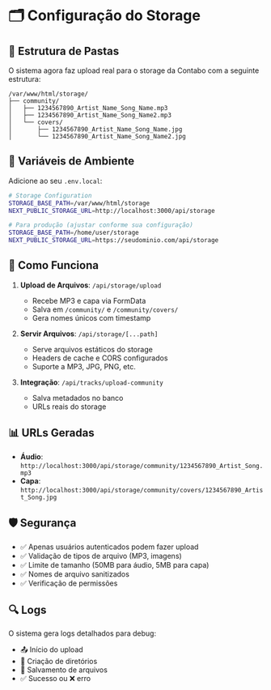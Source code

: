 # 🗂️ Configuração do Storage

## 📁 Estrutura de Pastas

O sistema agora faz upload real para o storage da Contabo com a seguinte estrutura:

```
/var/www/html/storage/
├── community/
│   ├── 1234567890_Artist_Name_Song_Name.mp3
│   ├── 1234567890_Artist_Name_Song_Name2.mp3
│   └── covers/
│       ├── 1234567890_Artist_Name_Song_Name.jpg
│       └── 1234567890_Artist_Name_Song_Name2.jpg
```

## 🔧 Variáveis de Ambiente

Adicione ao seu `.env.local`:

```bash
# Storage Configuration
STORAGE_BASE_PATH=/var/www/html/storage
NEXT_PUBLIC_STORAGE_URL=http://localhost:3000/api/storage

# Para produção (ajustar conforme sua configuração)
STORAGE_BASE_PATH=/home/user/storage
NEXT_PUBLIC_STORAGE_URL=https://seudominio.com/api/storage
```

## 🚀 Como Funciona

1. **Upload de Arquivos**: `/api/storage/upload`
   - Recebe MP3 e capa via FormData
   - Salva em `/community/` e `/community/covers/`
   - Gera nomes únicos com timestamp

2. **Servir Arquivos**: `/api/storage/[...path]`
   - Serve arquivos estáticos do storage
   - Headers de cache e CORS configurados
   - Suporte a MP3, JPG, PNG, etc.

3. **Integração**: `/api/tracks/upload-community`
   - Salva metadados no banco
   - URLs reais do storage

## 📊 URLs Geradas

- **Áudio**: `http://localhost:3000/api/storage/community/1234567890_Artist_Song.mp3`
- **Capa**: `http://localhost:3000/api/storage/community/covers/1234567890_Artist_Song.jpg`

## 🛡️ Segurança

- ✅ Apenas usuários autenticados podem fazer upload
- ✅ Validação de tipos de arquivo (MP3, imagens)
- ✅ Limite de tamanho (50MB para áudio, 5MB para capa)
- ✅ Nomes de arquivo sanitizados
- ✅ Verificação de permissões

## 🔍 Logs

O sistema gera logs detalhados para debug:
- 📤 Início do upload
- 📁 Criação de diretórios
- 💾 Salvamento de arquivos
- ✅ Sucesso ou ❌ erro
